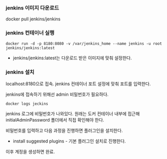 ### jenkins 이미지 다운로드
docker pull jenkins/jenkins

### jenkins 컨테이너 실행
```
docker run -d -p 8180:8080 -v /var/jenkins_home --name jenkins -u root jenkins/jenkins:latest
```
* jenkins/jenkins:latest는 다운로드 받은 이미지에 맞춰 설정한다.

### jenkins 설치
localhost:8180으로 접속. jenkins 컨테이너 포트 설정에 맞춰 포트를 입력한다.

jenkins에 접속하기 위해선 admin 비밀번호가 필요하다.

```
docker logs jeckins
```
jenkins 로그에 비밀번호가 나와있다. 원래는 도커 컨테이너 내부에 접근해 initialAdminPassword 폴더에서 직접 확인해야 한다.

비밀번호를 입력하고 다음 과정을 진행하면 플러그인을 설치한다.
* install suggested plugins - 기본 플러그인 설치로 진행한다.

이후 계정을 생성하면 완료.
